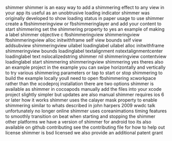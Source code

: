 shimmer shimmer is an easy way to add a shimmering effect to any view in your app its useful as an unobtrusive loading indicator shimmer was originally developed to show loading status in paper usage to use shimmer create a fbshimmeringview or fbshimmeringlayer and add your content to start shimmering set the shimmering property to yes an example of making a label shimmer objective c fbshimmeringview shimmeringview fbshimmeringview alloc initwithframe self view bounds self view addsubview shimmeringview uilabel loadinglabel uilabel alloc initwithframe shimmeringview bounds loadinglabel textalignment nstextalignmentcenter loadinglabel text nslocalizedstring shimmer nil shimmeringview contentview loadinglabel start shimmering shimmeringview shimmering yes theres also an example project in the example you can swipe horizontally and vertically to try various shimmering parameters or tap to start or stop shimmering to build the example locally youll need to open fbshimmering xcworkpace rather than the xcodeproj installation there are two options shimmer is available as shimmer in cocoapods manually add the files into your xcode project slightly simpler but updates are also manual shimmer requires ios 6 or later how it works shimmer uses the calayer mask property to enable shimmering similar to whats described in john harpers 2009 wwdc talk unfortunately no longer online shimmer uses coreanimations timing features to smoothly transition on beat when starting and stopping the shimmer other platforms we have a version of shimmer for android too its also available on github contributing see the contributing file for how to help out license shimmer is bsd licensed we also provide an additional patent grant